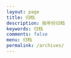```yaml
---
layout: page
title: 归档
description: 按年份归档
keywords: 归档
comments: false
menu: 归档
permalink: /archives/
---
```


[//]: # (<section class="container posts-content">)

[//]: # ({% assign count = 1 %})

[//]: # ({% for post in site.posts reversed %})

[//]: # (    {% assign year = post.date | date: '%Y' %})

[//]: # (    {% assign nyear = post.next.date | date: '%Y' %})

[//]: # (    {% if year != nyear %})

[//]: # (        {% assign count = count | append: ', ' %})

[//]: # (        {% assign counts = counts | append: count %})

[//]: # (        {% assign count = 1 %})

[//]: # (    {% else %})

[//]: # (        {% assign count = count | plus: 1 %})

[//]: # (    {% endif %})

[//]: # ({% endfor %})

[//]: # ()
[//]: # ({% assign counts = counts | split: ', ' | reverse %})

[//]: # ({% assign i = 0 %})

[//]: # ()
[//]: # ({% assign thisyear = 1 %})

[//]: # ()
[//]: # ({% for post in site.posts %})

[//]: # (    {% assign year = post.date | date: '%Y' %})

[//]: # (    {% assign nyear = post.next.date | date: '%Y' %})

[//]: # (    {% if year != nyear %})

[//]: # (        {% if thisyear != 1 %})

[//]: # (            </ol>)

[//]: # (        {% endif %})

[//]: # (<h3>{{ post.date | date: '%Y' }} &#40;{{ counts[i] }}&#41;</h3>)

[//]: # (        {% if thisyear != 0 %})

[//]: # (            {% assign thisyear = 0 %})

[//]: # (        {% endif %})

[//]: # (        <ol class="posts-list">)

[//]: # (        {% assign i = i | plus: 1 %})

[//]: # (    {% endif %})

[//]: # (<li class="posts-list-item">)

[//]: # (<span class="posts-list-meta">{{ post.date | date:"%m-%d" }}</span>)

[//]: # (<a class="posts-list-name" href="{{ site.url }}{{ post.url }}">{{ post.title }}</a>)

[//]: # (</li>)

[//]: # ({% endfor %})

[//]: # (</ol>)

[//]: # (</section>)
